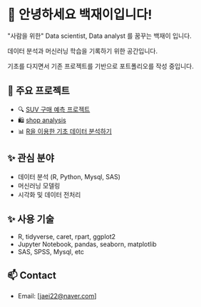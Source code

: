 # 👋 안녕하세요 백재이입니다!

"사람을 위한" Data scientist, Data analyst 를 꿈꾸는 백재이 입니다.

데이터 분석과 머신러닝 학습을 기록하기 위한 공간입니다.

기초를 다지면서 기존 프로젝트를 기반으로 포트폴리오를 작성 중입니다.

## 📂 주요 프로젝트
- 🔍 [SUV 구매 예측 프로젝트](https://github.com/jaeeei2/SUV_project)
- 🛍 [shop analysis](https://github.com/jaeeei2/shop_analysis)
- 📊 [R을 이용한 기초 데이터 분석하기](https://github.com/jaeeei2/R-data)

## ✨ 관심 분야
- 데이터 분석 (R, Python, Mysql, SAS)
- 머신러닝 모델링
- 시각화 및 데이터 전처리

## ✨ 사용 기술
- R, tidyverse, caret, rpart, ggplot2
- Jupyter Notebook, pandas, seaborn, matplotlib
- SAS, SPSS, Mysql, etc

## 📫 Contact
- Email: [jaei22@naver.com]

